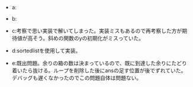 - a:

- b:

- c:考察で思い実装で解いてしまった。実装ミスもあるので再考察した方が期待値が高そう。斜めの関数のyの初期化がミスっていた。

- d:sortedlistを使用して実装。

- e:既出問題。余りの箱の数は決まっているので、既に到達した余りにたどり着いたら抜ける。ループを削除した後にansの足す位置が後でずれていた。デバッグも遅くなかったのでこの問題自体は問題ない。

